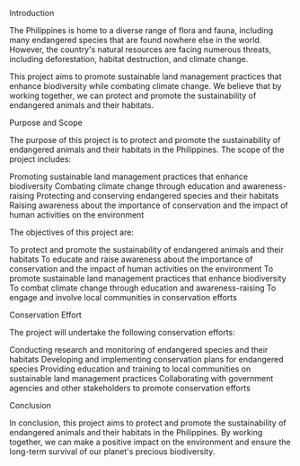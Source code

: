Introduction

The Philippines is home to a diverse range of flora and fauna, including many endangered species that are found nowhere else in the world. However, the country's natural resources are facing numerous threats, including deforestation, habitat destruction, and climate change.

This project aims to promote sustainable land management practices that enhance biodiversity while combating climate change. We believe that by working together, we can protect and promote the sustainability of endangered animals and their habitats.

Purpose and Scope

The purpose of this project is to protect and promote the sustainability of endangered animals and their habitats in the Philippines. The scope of the project includes:

Promoting sustainable land management practices that enhance biodiversity
Combating climate change through education and awareness-raising
Protecting and conserving endangered species and their habitats
Raising awareness about the importance of conservation and the impact of human activities on the environment

The objectives of this project are:

To protect and promote the sustainability of endangered animals and their habitats
To educate and raise awareness about the importance of conservation and the impact of human activities on the environment
To promote sustainable land management practices that enhance biodiversity
To combat climate change through education and awareness-raising
To engage and involve local communities in conservation efforts

Conservation Effort

The project will undertake the following conservation efforts:

Conducting research and monitoring of endangered species and their habitats
Developing and implementing conservation plans for endangered species
Providing education and training to local communities on sustainable land management practices
Collaborating with government agencies and other stakeholders to promote conservation efforts

Conclusion

In conclusion, this project aims to protect and promote the sustainability of endangered animals and their habitats in the Philippines. By working together, we can make a positive impact on the environment and ensure the long-term survival of our planet's precious biodiversity.








